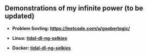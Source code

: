 ## Demonstrations of my infinite power (to be updated)
- **Problem Sovling: https://leetcode.com/u/gooberlogic/**

- **Linux: [tidal-dl-ng-selkies](https://github.com/gooberlogic/tidal-dl-ng-selkies)**
- **Docker: [tidal-dl-ng-selkies](https://github.com/gooberlogic/tidal-dl-ng-selkies)**
